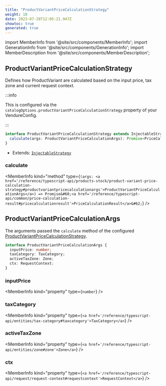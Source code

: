 ```yaml
---
title: "ProductVariantPriceCalculationStrategy"
weight: 10
date: 2023-07-28T12:05:21.947Z
showtoc: true
generated: true
---
```

<!-- This file was generated from the Vendure source. Do not modify. Instead, re-run the "docs:build" script -->
import MemberInfo from '@site/src/components/MemberInfo';
import GenerationInfo from '@site/src/components/GenerationInfo';
import MemberDescription from '@site/src/components/MemberDescription';


## ProductVariantPriceCalculationStrategy

<GenerationInfo sourceFile="packages/core/src/config/catalog/product-variant-price-calculation-strategy.ts" sourceLine="21" packageName="@vendure/core" />

Defines how ProductVariant are calculated based on the input price, tax zone and current request context.

:::info

This is configured via the `catalogOptions.productVariantPriceCalculationStrategy` property of
your VendureConfig.

:::

```ts title="Signature"
interface ProductVariantPriceCalculationStrategy extends InjectableStrategy {
  calculate(args: ProductVariantPriceCalculationArgs): Promise<PriceCalculationResult>;
}
```
* Extends: <code><a href='/reference/typescript-api/common/injectable-strategy#injectablestrategy'>InjectableStrategy</a></code>



<div className="members-wrapper">

### calculate

<MemberInfo kind="method" type={`(args: <a href='/reference/typescript-api/products-stock/product-variant-price-calculation-strategy#productvariantpricecalculationargs'>ProductVariantPriceCalculationArgs</a>) => Promise&#60;<a href='/reference/typescript-api/common/price-calculation-result#pricecalculationresult'>PriceCalculationResult</a>&#62;`}   />




</div>


## ProductVariantPriceCalculationArgs

<GenerationInfo sourceFile="packages/core/src/config/catalog/product-variant-price-calculation-strategy.ts" sourceLine="32" packageName="@vendure/core" />

The arguments passed the `calculate` method of the configured <a href='/reference/typescript-api/products-stock/product-variant-price-calculation-strategy#productvariantpricecalculationstrategy'>ProductVariantPriceCalculationStrategy</a>.

```ts title="Signature"
interface ProductVariantPriceCalculationArgs {
  inputPrice: number;
  taxCategory: TaxCategory;
  activeTaxZone: Zone;
  ctx: RequestContext;
}
```

<div className="members-wrapper">

### inputPrice

<MemberInfo kind="property" type={`number`}   />


### taxCategory

<MemberInfo kind="property" type={`<a href='/reference/typescript-api/entities/tax-category#taxcategory'>TaxCategory</a>`}   />


### activeTaxZone

<MemberInfo kind="property" type={`<a href='/reference/typescript-api/entities/zone#zone'>Zone</a>`}   />


### ctx

<MemberInfo kind="property" type={`<a href='/reference/typescript-api/request/request-context#requestcontext'>RequestContext</a>`}   />




</div>
